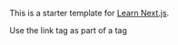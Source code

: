 This is a starter template for [Learn Next.js](https://nextjs.org/learn).

Use the link tag as part of a tag
